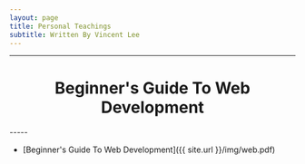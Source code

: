 ```yaml
---
layout: page
title: Personal Teachings
subtitle: Written By Vincent Lee
---
```


-----
<center><h1>Beginner's Guide To Web Development</h1></center>
-----

- [Beginner's Guide To Web Development]({{ site.url }}/img/web.pdf) 

